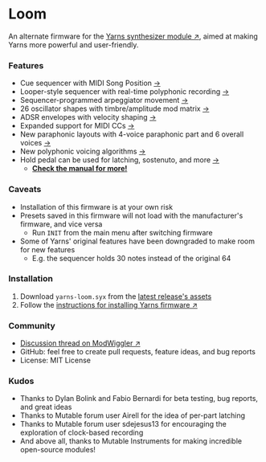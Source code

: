 # Loom
An alternate firmware for the [Yarns synthesizer module ↗](https://mutable-instruments.net/modules/yarns/), aimed at making Yarns more powerful and user-friendly.

### Features
- Cue sequencer with MIDI Song Position [→](yarns/MANUAL.md#controls-for-master-clock)
- Looper-style sequencer with real-time polyphonic recording [→](yarns/MANUAL.md#loop-sequencer)
- Sequencer-programmed arpeggiator movement [→](yarns/MANUAL.md#sequencer-programmed-arpeggiator-movement)
- 26 oscillator shapes with timbre/amplitude mod matrix [→](yarns/MANUAL.md#oscillator-timbre-settings)
- ADSR envelopes with velocity shaping [→](yarns/MANUAL.md#envelope)
- Expanded support for MIDI CCs [→](yarns/MANUAL.md#control-change-cc)
- New paraphonic layouts with 4-voice paraphonic part and 6 overall voices [→](yarns/MANUAL.md#new-layouts)
- New polyphonic voicing algorithms [→](yarns/MANUAL.md#polyphonic-voice-allocation)
- Hold pedal can be used for latching, sostenuto, and more [→](yarns/MANUAL.md#hold-pedal)
  - **[Check the manual for more!](yarns/MANUAL.md)**

### Caveats
- Installation of this firmware is at your own risk
- Presets saved in this firmware will not load with the manufacturer's firmware, and vice versa
  - Run `INIT` from the main menu after switching firmware
- Some of Yarns' original features have been downgraded to make room for new features
  - E.g. the sequencer holds 30 notes instead of the original 64

### Installation
1. Download `yarns-loom.syx` from the [latest release's assets](https://github.com/rcrogers/yarns-loom/releases/latest)
2. Follow the [instructions for installing Yarns firmware ↗](https://pichenettes.github.io/mutable-instruments-documentation/modules/yarns/manual/#firmware)

### Community
- [Discussion thread on ModWiggler ↗](https://www.modwiggler.com/forum/viewtopic.php?t=255378)
- GitHub: feel free to create pull requests, feature ideas, and bug reports
- License: MIT License

### Kudos
- Thanks to Dylan Bolink and Fabio Bernardi for beta testing, bug reports, and great ideas
- Thanks to Mutable forum user Airell for the idea of per-part latching
- Thanks to Mutable forum user sdejesus13 for encouraging the exploration of clock-based recording
- And above all, thanks to Mutable Instruments for making incredible open-source modules!
